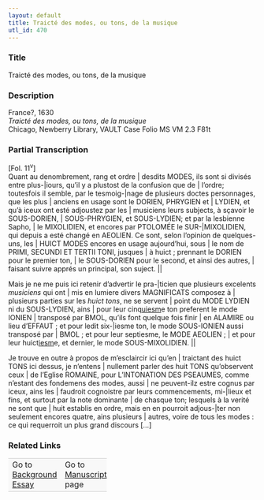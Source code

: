 ```yaml
---  
layout: default  
title: Traicté des modes, ou tons, de la musique  
utl_id: 470
---
```


### Title

Traicté des modes, ou tons, de la musique

### Description

<p>France?, 1630<br /><em>Traicté des modes, ou tons, de la musique</em><br />
Chicago, Newberry Library, VAULT Case Folio MS VM 2.3 F81t</p>



### Partial Transcription

<p>[Fol. 11<sup>v</sup>]<br />
Quant au denombrement, rang et ordre | desdits MODES, ils sont si divisés entre plus-|iours, qu’il y a plustost de la confusion que de | l’ordre; toutesfois il semble, par le tesmoig-|nage de plusieurs doctes personnages, que les plus | anciens en usage sont le DORIEN, PHRYGIEN et | LYDIEN, et qu’à iceux ont esté adjoustez par les | musiciens leurs subjects, à sçavoir le SOUS-DORIEN, | SOUS-PHRYGIEN, et SOUS-LYDIEN; et par la lesbienne Sapho, | le MIXOLIDIEN, et encores par PTOLOMÉE le SUR-|MIXOLIDIEN, qui depuis a esté changé en AEOLIEN. Ce sont, selon l’opinion de quelques-uns, les | HUICT MODES encores en usage aujourd’hui, sous | le nom de PRIMI, SECUNDI ET TERTII TONI, jusques | à huict ; prennant le DORIEN pour le premier ton, | le SOUS-DORIEN pour le second, et ainsi des autres, | faisant suivre apprés un principal, son suject. ||</p>
<p>Mais je ne me puis ici retenir d’advertir le pra-|ticien que plusieurs excelents <em>musiciens</em> qui ont | mis en lumiere divers MAGNIFICATS composez à | plusieurs parties sur les <em>huict tons</em>, ne se servent | point du MODE LYDIEN ni du SOUS-LYDIEN, ains | pour leur cinq<u>uiesm</u>e ton preferent le mode IONIEN | transposé par BMOL, qu’ils font quelque fois finir | en ALAMIRE ou lieu d’EFFAUT ; et pour ledit six-|iesme ton, le mode SOUS-IONIEN aussi transposé par | BMOL ; et pour leur septiesme, le MODE AEOLIEN ; | et pour leur huict<u>iesm</u>e, et dernier, le mode SOUS-MIXOLIDIEN. ||</p>
<p>Je trouve en outre à propos de m’esclaircir ici qu’en | traictant des huict TONS ici dessus, je n’entens | nullement parler des huit TONS qu’observent ceux | de l’Eglise ROMAINE, pour L’INTONATION DES PSEAUMES, comme n’estant des fondemens des modes, aussi | ne peuvent-ilz estre cognus par iceux, ains les | faudroit cognoistre par leurs commencements, mi-|lieux et fins, et surtout par la note dominante | de chasque ton; lesquels à la verité ne sont que | huit establis en ordre, mais en en pourroit adjous-|ter non seulement encores quatre, ains plusieurs | autres, voire de tous les modes : ce qui requerroit un plus grand discours […]</p>



### Related Links

<table border="0.5" cellpadding="1" cellspacing="1" style="width: 200px; background-color:#F8F8F8;">
    <tbody style="border-color:#ccc">
        <tr style="border-color:#ccc">
            <td>Go to <a href="https://centerfordigitalhumanities.github.io/Newberry-French-paleography/essay/470" target="_blank">Background Essay</a></td>
            <td>Go to <a href="https://centerfordigitalhumanities.github.io/Newberry-French-paleography/www/record.html?id=470" target="_blank">Manuscript</a> page</td>
        </tr>
    </tbody>
</table>
